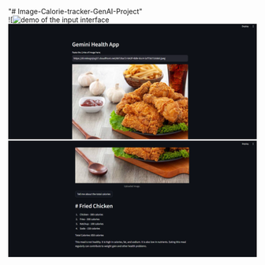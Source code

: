 "# Image-Calorie-tracker-GenAI-Project" 
<br> 
![![demo of the input interface](https://image-calorie-tracker-genai-project.onrender.com/)
<br>
![demo of the input interface](https://raw.githubusercontent.com/PankajR1998/Image-Calorie-tracker-GenAI-Project/main/demo/Input_interface.png)
<br>
![demo of the output interface](https://raw.githubusercontent.com/PankajR1998/Image-Calorie-tracker-GenAI-Project/main/demo/output_interface.png)
